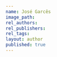 ```yaml
---
name: José Garcês
image_path:
rel_authors:
rel_publishers:
rel_tags:
layout: author
published: true
---
```

